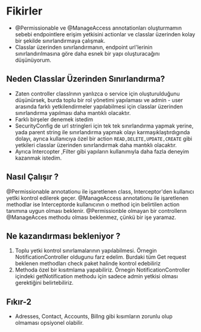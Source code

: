 # Fikirler

* @Permissionable ve @ManageAccess annotationları oluşturmamın sebebi endpointlere erişim yetkisini actionlar ve classlar üzerinden kolay bir şekilde sınırlandırmaya çalışmak.
* Classlar üzerinden sınırlandırmanın, endpoint url'lerinin sınırlandırılmasına göre daha esnek bir yapı oluşturacağını düşünüyorum.

## Neden Classlar Üzerinden Sınırlandırma?
* Zaten controller classlrının yanlızca o service için oluşturulduğunu düşünürsek, burda toplu bir rol yönetimi yapılaması ve admin - user arasında farklı yetkilendirmeler yapılabilmesi için classlar üzerinden sınırlandırma yapılması daha mantıklı olacaktır.
* Farklı birşeler denemek istedim
* SecurityConfig de url stringleri için tek tek sınırlandırma yapmak yerine, yada parent string ile sınırlandırma yapmak olayı karmaşıklaştırdıgında dolayı, ayrıca kullanıcıya özel bir action `READ,DELETE,UPDATE,CREATE` gibi yetkileri classlar üzerinden sınırlandırmak daha mantıklı olacaktır.
* Ayrıca Intercopter ,Filter gibi yapıların kullanımıyla daha fazla deneyim kazanmak istedim.

## Nasıl Çalışır ?
@Permissionable annotationu ile işaretlenen class, Interceptor'den kullanıcı yetlki kontrol edilerek geçer.
@ManageAccess annotationu ile işaretlenen methodlar ise Interceptorde kullanıcının o method için belirtilen action tanımına uygun olması beklenir.
@Permissionble olmayan bir controllerın @ManageAcces methodu olması beklenmez, çünkü bir işe yaramaz.

## Ne kazandırması bekleniyor ?

1. Toplu yetki kontrol sınırlamalarının yapılabilmesi. Örnegin NotificationController oldugunu farz edelim. Burdaki tüm Get request beklenen methodları check paket halinde kontrol edebiliriz
2. Methoda özel bir kısıtmlama yapabiliriz. Örnegin NotificationController içindeki getNotification methodu için sadece admin yetkisi olması gerektiğini belirtebiliriz.

## Fıkır-2
* Adresses, Contact, Accounts, Billng gibi kısımların zorunlu olup olmaması opsiyonel olabilir.